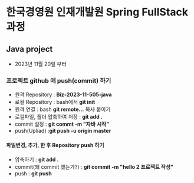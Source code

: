 # 한국경영원 인재개발원 Spring FullStack 과정

## Java project
- 2023년 11월 20일 부터

### 프로젝트 github 에 push(commit) 하기
- 원격 Repository : **Biz-2023-11-505-java**
- 로컬 Repository : bash에서 **git init**
- 원격 연결 : bash **git remote...** 복사 붙이기
- 로컬파일, 폴더 압축하여 저장 : **git add .**
- commit 설정 : **git commt -m "자바 시작"**
- push(Upliad) :**git push -u origin master**

#### 파일변경, 추가, 한 후 Repository push 하기
- 압축하기 : **git add .**
- commit(왜 commit 했는가?) : **git commit -m "hello 2 프로젝트 작성"**
- push : **git push**